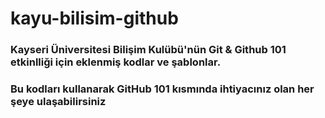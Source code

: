 # kayu-bilisim-github

### Kayseri Üniversitesi Bilişim Kulübü'nün Git & Github 101 etkinlliği için eklenmiş kodlar ve şablonlar. 

### Bu kodları kullanarak GitHub 101 kısmında ihtiyacınız olan her şeye ulaşabilirsiniz
